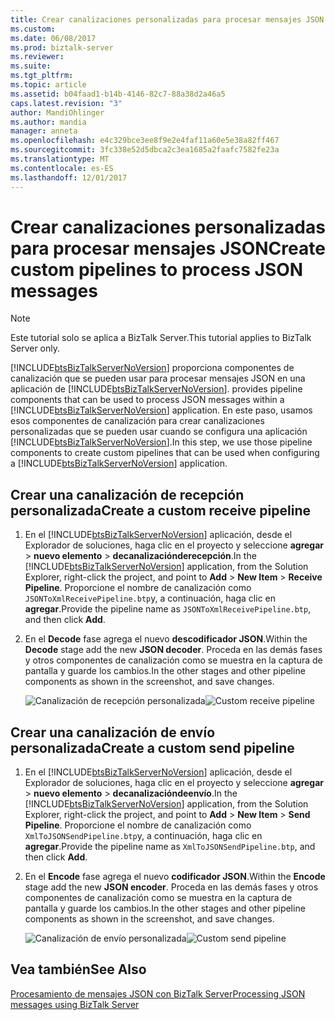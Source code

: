 ```yaml
---
title: Crear canalizaciones personalizadas para procesar mensajes JSON | Documentos de Microsoft
ms.custom: 
ms.date: 06/08/2017
ms.prod: biztalk-server
ms.reviewer: 
ms.suite: 
ms.tgt_pltfrm: 
ms.topic: article
ms.assetid: b04faad1-b14b-4146-82c7-88a38d2a46a5
caps.latest.revision: "3"
author: MandiOhlinger
ms.author: mandia
manager: anneta
ms.openlocfilehash: e4c329bce3ee8f9e2e4faf11a60e5e38a82ff467
ms.sourcegitcommit: 3fc338e52d5dbca2c3ea1685a2faafc7582fe23a
ms.translationtype: MT
ms.contentlocale: es-ES
ms.lasthandoff: 12/01/2017
---
```

# <a name="create-custom-pipelines-to-process-json-messages"></a><span data-ttu-id="fb626-102">Crear canalizaciones personalizadas para procesar mensajes JSON</span><span class="sxs-lookup"><span data-stu-id="fb626-102">Create custom pipelines to process JSON messages</span></span>
> [!NOTE]
>  <span data-ttu-id="fb626-103">Este tutorial solo se aplica a BizTalk Server.</span><span class="sxs-lookup"><span data-stu-id="fb626-103">This tutorial applies to BizTalk Server only.</span></span>  
  
 [!INCLUDE[btsBizTalkServerNoVersion](../includes/btsbiztalkservernoversion-md.md)]<span data-ttu-id="fb626-104"> proporciona componentes de canalización que se pueden usar para procesar mensajes JSON en una aplicación de [!INCLUDE[btsBizTalkServerNoVersion](../includes/btsbiztalkservernoversion-md.md)].</span><span class="sxs-lookup"><span data-stu-id="fb626-104"> provides pipeline components that can be used to process JSON messages within a [!INCLUDE[btsBizTalkServerNoVersion](../includes/btsbiztalkservernoversion-md.md)] application.</span></span> <span data-ttu-id="fb626-105">En este paso, usamos esos componentes de canalización para crear canalizaciones personalizadas que se pueden usar cuando se configura una aplicación [!INCLUDE[btsBizTalkServerNoVersion](../includes/btsbiztalkservernoversion-md.md)].</span><span class="sxs-lookup"><span data-stu-id="fb626-105">In this step, we use those pipeline components to create custom pipelines that can be used when configuring a [!INCLUDE[btsBizTalkServerNoVersion](../includes/btsbiztalkservernoversion-md.md)] application.</span></span>  
  
## <a name="create-a-custom-receive-pipeline"></a><span data-ttu-id="fb626-106">Crear una canalización de recepción personalizada</span><span class="sxs-lookup"><span data-stu-id="fb626-106">Create a custom receive pipeline</span></span>  
  
1.  <span data-ttu-id="fb626-107">En el [!INCLUDE[btsBizTalkServerNoVersion](../includes/btsbiztalkservernoversion-md.md)] aplicación, desde el Explorador de soluciones, haga clic en el proyecto y seleccione **agregar** > **nuevo elemento** > **decanalizaciónderecepción**.</span><span class="sxs-lookup"><span data-stu-id="fb626-107">In the [!INCLUDE[btsBizTalkServerNoVersion](../includes/btsbiztalkservernoversion-md.md)] application, from the Solution Explorer, right-click the project, and point to **Add** > **New Item** > **Receive Pipeline**.</span></span> <span data-ttu-id="fb626-108">Proporcione el nombre de canalización como `JSONToXmlReceivePipeline.btp`y, a continuación, haga clic en **agregar**.</span><span class="sxs-lookup"><span data-stu-id="fb626-108">Provide the pipeline name as `JSONToXmlReceivePipeline.btp`, and then click **Add**.</span></span>  
  
2.  <span data-ttu-id="fb626-109">En el **Decode** fase agrega el nuevo **descodificador JSON**.</span><span class="sxs-lookup"><span data-stu-id="fb626-109">Within the **Decode** stage add the new **JSON decoder**.</span></span> <span data-ttu-id="fb626-110">Proceda en las demás fases y otros componentes de canalización como se muestra en la captura de pantalla y guarde los cambios.</span><span class="sxs-lookup"><span data-stu-id="fb626-110">In the other stages and other pipeline components as shown in the screenshot, and save changes.</span></span>  
  
     <span data-ttu-id="fb626-111">![Canalización de recepción personalizada](../core/media/btsjson-receivepipeline.png "BTSJSON_ReceivePipeline")</span><span class="sxs-lookup"><span data-stu-id="fb626-111">![Custom receive pipeline](../core/media/btsjson-receivepipeline.png "BTSJSON_ReceivePipeline")</span></span>  
  
## <a name="create-a-custom-send-pipeline"></a><span data-ttu-id="fb626-112">Crear una canalización de envío personalizada</span><span class="sxs-lookup"><span data-stu-id="fb626-112">Create a custom send pipeline</span></span>  
  
1.  <span data-ttu-id="fb626-113">En el [!INCLUDE[btsBizTalkServerNoVersion](../includes/btsbiztalkservernoversion-md.md)] aplicación, desde el Explorador de soluciones, haga clic en el proyecto y seleccione **agregar** > **nuevo elemento** > **decanalizacióndeenvío**.</span><span class="sxs-lookup"><span data-stu-id="fb626-113">In the [!INCLUDE[btsBizTalkServerNoVersion](../includes/btsbiztalkservernoversion-md.md)] application, from the Solution Explorer, right-click the project, and point to **Add** > **New Item** > **Send Pipeline**.</span></span> <span data-ttu-id="fb626-114">Proporcione el nombre de canalización como `XmlToJSONSendPipeline.btp`y, a continuación, haga clic en **agregar**.</span><span class="sxs-lookup"><span data-stu-id="fb626-114">Provide the pipeline name as `XmlToJSONSendPipeline.btp`, and then click **Add**.</span></span>  
  
2.  <span data-ttu-id="fb626-115">En el **Encode** fase agrega el nuevo **codificador JSON**.</span><span class="sxs-lookup"><span data-stu-id="fb626-115">Within the **Encode** stage add the new **JSON encoder**.</span></span> <span data-ttu-id="fb626-116">Proceda en las demás fases y otros componentes de canalización como se muestra en la captura de pantalla y guarde los cambios.</span><span class="sxs-lookup"><span data-stu-id="fb626-116">In the other stages and other pipeline components as shown in the screenshot, and save changes.</span></span>  
  
     <span data-ttu-id="fb626-117">![Canalización de envío personalizada](../core/media/btsjson-sendpipeline.png "BTSJSON_SendPipeline")</span><span class="sxs-lookup"><span data-stu-id="fb626-117">![Custom send pipeline](../core/media/btsjson-sendpipeline.png "BTSJSON_SendPipeline")</span></span>  
  
## <a name="see-also"></a><span data-ttu-id="fb626-118">Vea también</span><span class="sxs-lookup"><span data-stu-id="fb626-118">See Also</span></span>  
 [<span data-ttu-id="fb626-119">Procesamiento de mensajes JSON con BizTalk Server</span><span class="sxs-lookup"><span data-stu-id="fb626-119">Processing JSON messages using BizTalk Server</span></span>](../core/processing-json-messages-using-biztalk-server.md)